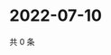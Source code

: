 # 2022-07-10

共 0 条

<!-- BEGIN WEIBO -->
<!-- 最后更新时间 Sun Jul 10 2022 06:15:21 GMT+0800 (China Standard Time) -->

<!-- END WEIBO -->
